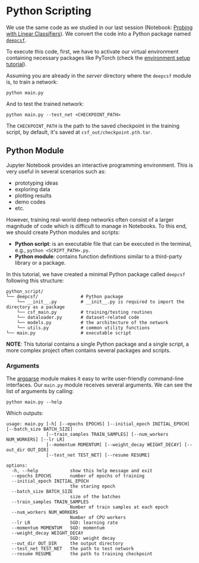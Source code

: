 # Python Scripting

We use the same code as we studied in our last session (Notebook:
[Probing with Linear Classifiers](../notebooks/linear_classifier_probe.ipynb)). We convert the 
code into a Python package named [`deepcsf`](https://github.com/DeepLearning-JupyterBook/deeplearning-jupyterbook.github.io/tree/master/src/deepcsf).

To execute this code, first, we have to activate our virtual environment containing necessary
packages like PyTorch (check the [environment setup tutorial](environment_setup.md)).


Assuming you are already in the *server* directory where the `deepcsf` module is, to train a
network:

    python main.py

And to test the trained network:

    python main.py --test_net <CHECKPOINT_PATH>

The `CHECKPOINT_PATH` is the path to the saved checkpoint in the training script, by default, it's saved
at `csf_out/checkpoint.pth.tar`.

## Python Module

Jupyter Notebook provides an interactive programming environment. This is very useful in several 
scenarios such as:
* prototyping ideas
* exploring data
* plotting results
* demo codes
* etc.

However, training real-world deep networks often consist of a larger magnitude of code which
is difficult to manage in Notebooks. To this end, we should create Python modules and scripts:
* **Python script**: is an executable file that can be executed in the terminal, e.g., 
```python <SCRIPT_PATH>.py```.
* **Python module**: contains function definitions similar to a third-party library or a package.

In this tutorial, we have created a minimal Python package called `deepcsf` following this 
structure:
```
python_script/
└── deepcsf/                # Python package
    └── __init__.py         # __init__.py is required to import the directory as a package
    └── csf_main.py         # training/testing routines
    └── dataloader.py       # dataset-related code
    └── models.py           # the architecture of the network
    └── utils.py            # common utility functions
└── main.py                 # executable script
```

**NOTE**: This tutorial contains a single Python package and a single script, a more complex project 
often contains several packages and scripts.

### Arguments

The [argparse](https://docs.python.org/3/library/argparse.html) module makes it easy to write 
user-friendly command-line interfaces. Our `main.py` module receives several arguments. We can see
the list of arguments by calling:

    python main.py --help

Which outputs:

    usage: main.py [-h] [--epochs EPOCHS] [--initial_epoch INITIAL_EPOCH] [--batch_size BATCH_SIZE]
                   [--train_samples TRAIN_SAMPLES] [--num_workers NUM_WORKERS] [--lr LR] 
                   [--momentum MOMENTUM] [--weight_decay WEIGHT_DECAY] [--out_dir OUT_DIR] 
                   [--test_net TEST_NET] [--resume RESUME]
    
    options:
      -h, --help            show this help message and exit
      --epochs EPOCHS       number of epochs of training
      --initial_epoch INITIAL_EPOCH
                            the staring epoch
      --batch_size BATCH_SIZE
                            size of the batches
      --train_samples TRAIN_SAMPLES
                            Number of train samples at each epoch
      --num_workers NUM_WORKERS
                            Number of CPU workers
      --lr LR               SGD: learning rate
      --momentum MOMENTUM   SGD: momentum
      --weight_decay WEIGHT_DECAY
                            SGD: weight decay
      --out_dir OUT_DIR     the output directory
      --test_net TEST_NET   the path to test network
      --resume RESUME       the path to training checkpoint